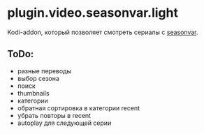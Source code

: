# plugin.video.seasonvar.light

Kodi-addon, который позволяет смотреть сериалы с [seasonvar](http://seasonvar.ru).

## ToDo:

* разные переводы
* выбор сезона
* поиск
* thumbnails
* категории
* обратная сортировка в категории recent
* убрать повторы в recent
* autoplay для следующей серии